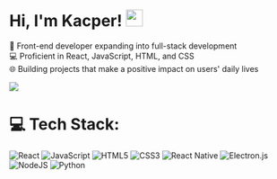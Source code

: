 # Hi, I'm Kacper! <img src="https://raw.githubusercontent.com/MartinHeinz/MartinHeinz/master/wave.gif" width="30px">

🚀 Front-end developer expanding into full-stack development<br>💻 Proficient in React, JavaScript, HTML, and CSS<br>🌐 Building projects that make a positive impact on users' daily lives

![](https://github-readme-stats.vercel.app/api/top-langs/?username=Kaspiu&theme=dark&hide_border=false&include_all_commits=false&count_private=false&layout=compact)

# 💻 Tech Stack:

![React](https://img.shields.io/badge/react-%2320232a.svg?style=for-the-badge&logo=react&logoColor=%2361DAFB)
![JavaScript](https://img.shields.io/badge/javascript-%23323330.svg?style=for-the-badge&logo=javascript&logoColor=%23F7DF1E)
![HTML5](https://img.shields.io/badge/html5-%23E34F26.svg?style=for-the-badge&logo=html5&logoColor=white)
![CSS3](https://img.shields.io/badge/css3-%231572B6.svg?style=for-the-badge&logo=css3&logoColor=white)
![React Native](https://img.shields.io/badge/react_native-%2320232a.svg?style=for-the-badge&logo=react&logoColor=%2361DAFB)
![Electron.js](https://img.shields.io/badge/Electron-191970?style=for-the-badge&logo=Electron&logoColor=white)
![NodeJS](https://img.shields.io/badge/node.js-6DA55F?style=for-the-badge&logo=node.js&logoColor=white)
![Python](https://img.shields.io/badge/python-3670A0?style=for-the-badge&logo=python&logoColor=ffdd54)
